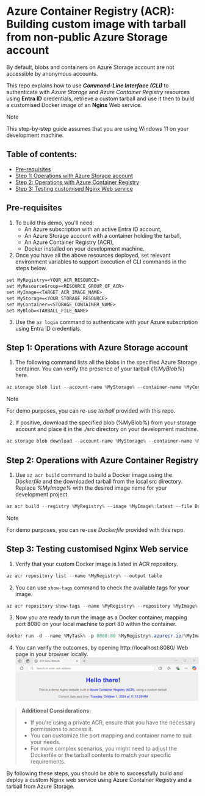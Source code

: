 # Azure Container Registry (ACR): Building custom image with tarball from non-public Azure Storage account
By default, blobs and containers on Azure Storage account are not accessible by anonymous accounts.

This repo explains how to use **_Command-Line Interface (CLI)_** to authenticate with _Azure Storage_ and _Azure Container Registry_ resources using **Entra ID** credentials, retrieve a custom tarball and use it then to build a customised Docker image of an **Nginx** Web service.

> [!NOTE]
> This step-by-step guide assumes that you are using Windows 11 on your development machine.

## Table of contents:
- [Pre-requisites](https://github.com/LazaUK/ACR-ProtectedStorage-CLI#pre-requisites)
- [Step 1: Operations with Azure Storage account](https://github.com/LazaUK/ACR-ProtectedStorage-CLI#step-1-operations-with-azure-storage-account)
- [Step 2: Operations with Azure Container Registry](https://github.com/LazaUK/ACR-ProtectedStorage-CLI#step-2-operations-with-azure-container-registry)
- [Step 3: Testing customised Nginx Web service](https://github.com/LazaUK/ACR-ProtectedStorage-CLI#step-3-testing-customised-nginx-web-service)

## Pre-requisites
1. To build this demo, you'll need:
    - An Azure subscription with an active Entra ID account,
    - An Azure Storage account with a container holding the tarball,
    - An Azure Container Registry (ACR),
    - Docker installed on your development machine.
2. Once you have all the above resources deployed, set relevant environment variables to support execution of CLI commands in the steps below.
``` shell
set MyRegistry=<YOUR_ACR_RESOURCE>
set MyResourceGroup=<RESOURCE_GROUP_OF_ACR>
set MyImage=<TARGET_ACR_IMAGE_NAME>
set MyStorage=<YOUR_STORAGE_RESOURCE>
set MyContainer=<STORAGE_CONTAINER_NAME>
set MyBlob=<TARBALL_FILE_NAME>
```
3. Use the ```az login``` command to authenticate with your Azure subscription using Entra ID credentials.

## Step 1: Operations with Azure Storage account
1. The following command lists all the blobs in the specified Azure Storage container. You can verify the presence of your tarball (_%MyBlob%_) here.
``` PowerShell
az storage blob list --account-name %MyStorage% --container-name %MyContainer% --output table --auth-mode login
```
> [!NOTE]
> For demo purposes, you can re-use _tarball_ provided with this repo.
2. If positive, download the specified blob (%MyBlob%) from your storage account and place it in the ./src directory on your development machine.
``` PowerShell
az storage blob download --account-name %MyStorage% --container-name %MyContainer% --name %MyBlob% --file ./src/%MyBlob% --auth-mode login
```

## Step 2: Operations with Azure Container Registry
1. Use ```az acr build``` command to build a Docker image using the _Dockerfile_ and the downloaded tarball from the local src directory. Replace _%MyImage%_ with the desired image name for your development project.
``` PowerShell
az acr build --registry %MyRegistry% --image %MyImage%:latest --file Dockerfile ./src
```
> [!NOTE]
> For demo purposes, you can re-use _Dockerfile_ provided with this repo.

## Step 3: Testing customised Nginx Web service
1. Verify that your custom Docker image is listed in ACR repository.
``` PowerShell
az acr repository list --name %MyRegistry% --output table
```
2. You can use ```show-tags``` command to check the available tags for your image.
``` PowerShell
az acr repository show-tags --name %MyRegistry% --repository %MyImage% --output table
```
3. Now you are ready to run the image as a Docker container, mapping port 8080 on your local machine to port 80 within the container.
``` PowerShell
docker run -d --name %MyTask% -p 8080:80 %MyRegistry%.azurecr.io/%MyImage%:latest
```
4. You can verify the outcomes, by opening http://localhost:8080/ Web page in your browser locally.
![Nginx_site](images/ACR_Tarball.gif)

> **Additional Considerations:**
> - If you're using a private ACR, ensure that you have the necessary permissions to access it.
> - You can customize the port mapping and container name to suit your needs.
> - For more complex scenarios, you might need to adjust the Dockerfile or the tarball contents to match your specific requirements.

By following these steps, you should be able to successfully build and deploy a custom Nginx web service using Azure Container Registry and a tarball from Azure Storage.
